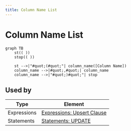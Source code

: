 ```yaml
---
title: Column Name List
---
```


# Column Name List

```mermaid
graph TB
	st(( ))
	stop(( ))

	st -->|"#quot;(#quot;"| column_name([Column Name])
	column_name -->|#quot;,#quot;| column_name
	column_name -->|"#quot;)#quot;"| stop
```

## Used by

<!-- QueryToSerialize: TABLE WITHOUT ID split(file.path,"/")[length(split(file.path,"/"))-2] as Type, "[" + split(file.path,"/")[length(split(file.path,"/"))-2] + ": " + file.name + "](<" + replace(file.name," ","%20") + ">)" AS Element FROM "ba-Projects/EpilogLite/sql_syntax" WHERE contains(expressions, this.file.name) -->
<!-- SerializedQuery: TABLE WITHOUT ID split(file.path,"/")[length(split(file.path,"/"))-2] as Type, "[" + split(file.path,"/")[length(split(file.path,"/"))-2] + ": " + file.name + "](<" + replace(file.name," ","%20") + ">)" AS Element FROM "ba-Projects/EpilogLite/sql_syntax" WHERE contains(expressions, this.file.name) -->

| Type        | Element                                         |
| ----------- | ----------------------------------------------- |
| Expressions | [Expressions: Upsert Clause](<Upsert%20Clause>) |
| Statements  | [Statements: UPDATE](<UPDATE>)                  |
<!-- SerializedQuery END -->
